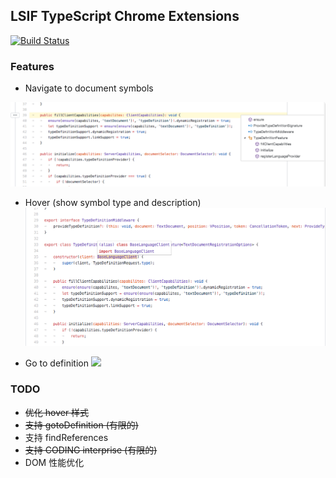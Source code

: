 ## LSIF TypeScript Chrome Extensions

[![Build Status](https://travis-ci.org/Aaaaash/lsif-typescript-chrome-extension.svg?branch=master)](https://travis-ci.org/Aaaaash/lsif-typescript-chrome-extension)

### Features

- Navigate to document symbols

![](snapshot/navigate.png)

- Hover (show symbol type and description)
![](snapshot/hover.png)

- Go to definition
![](snapshot/hover-navigate-jump.gif)

### TODO

- ~~优化 hover 样式~~
- ~~支持 gotoDefinition (有限的)~~
- 支持 findReferences
- ~~支持 CODING interprise (有限的)~~
- DOM 性能优化
